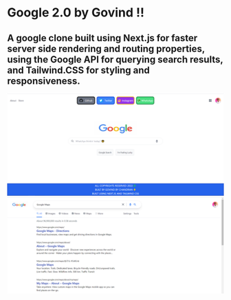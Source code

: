 # Google 2.0 by Govind !!
## A google clone built using Next.js for faster server side rendering and routing properties, using the Google API for querying search results, and Tailwind.CSS for styling and responsiveness.

<img src="Screenshots/g1.PNG" />
<img src="Screenshots/g2.PNG"/>

